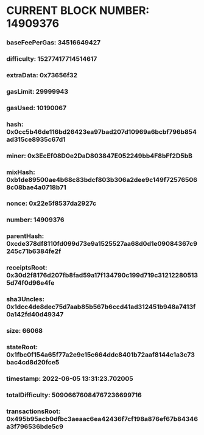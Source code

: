 # CURRENT BLOCK NUMBER: 14909376

### baseFeePerGas: 34516649427
### difficulty: 15277417714514617
### extraData: 0x73656f32
### gasLimit: 29999943
### gasUsed: 10190067
### hash: 0x0cc5b46de116bd26423ea97bad207d10969a6bcbf796b854ad315ce8935c67d1
### miner: 0x3EcEf08D0e2DaD803847E052249bb4F8bFf2D5bB
### mixHash: 0xb1de89500ae4b68c83bdcf803b306a2dee9c149f725765068c08bae4a0718b71
### nonce: 0x22e5f8537da2927c
### number: 14909376
### parentHash: 0xcde378df8110fd099d73e9a1525527aa68d0d1e09084367c9245c71b6384fe2f
### receiptsRoot: 0x30d2f8176d207fb8fad59a17f134790c199d719c312122805135d74f0d96e4fe
### sha3Uncles: 0x1dcc4de8dec75d7aab85b567b6ccd41ad312451b948a7413f0a142fd40d49347
### size: 66068
### stateRoot: 0x1fbc0f154a65f77a2e9e15c664ddc8401b72aaf8144c1a3c73bac4cd8d20fce5
### timestamp: 2022-06-05 13:31:23.702005
### totalDifficulty: 50906676084767236699716
### transactionsRoot: 0x495b95acb0dfbc3aeaac6ea42436f7cf198a876ef67b84346a3f796536bde5c9
